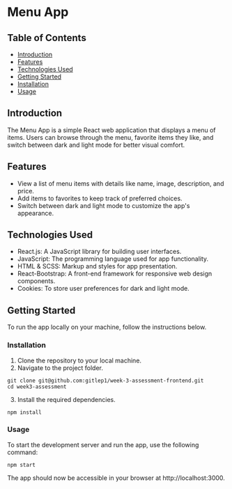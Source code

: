 # Menu App

## Table of Contents

- [Introduction](#introduction)
- [Features](#features)
- [Technologies Used](#technologies-used)
- [Getting Started](#getting-started)
- [Installation](#installation)
- [Usage](#usage)

## Introduction

<a name="introduction" />

The Menu App is a simple React web application that displays a menu of items. Users can browse through the menu, favorite items they like, and switch between dark and light mode for better visual comfort.

## Features

<a name="features" />

- View a list of menu items with details like name, image, description, and price.
- Add items to favorites to keep track of preferred choices.
- Switch between dark and light mode to customize the app's appearance.

## Technologies Used

<a name="technologies-used" />

- React.js: A JavaScript library for building user interfaces.
- JavaScript: The programming language used for app functionality.
- HTML & SCSS: Markup and styles for app presentation.
- React-Bootstrap: A front-end framework for responsive web design components.
- Cookies: To store user preferences for dark and light mode.

## Getting Started

<a name="getting-started" />

To run the app locally on your machine, follow the instructions below.

### Installation

<a name="installation" />

1. Clone the repository to your local machine.
2. Navigate to the project folder.

```
git clone git@github.com:gitlep1/week-3-assessment-frontend.git
cd week3-assessment
```

3. Install the required dependencies.

```
npm install
```

### Usage

<a name="usage" />

To start the development server and run the app, use the following command:

```
npm start
```

The app should now be accessible in your browser at http://localhost:3000.
